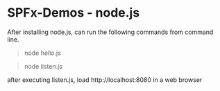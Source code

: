 # SPFx-Demos - node.js

After installing node.js, can run the following commands from command line.

> node hello.js

> node listen.js

after executing listen.js, load http://localhost:8080 in a web browser

